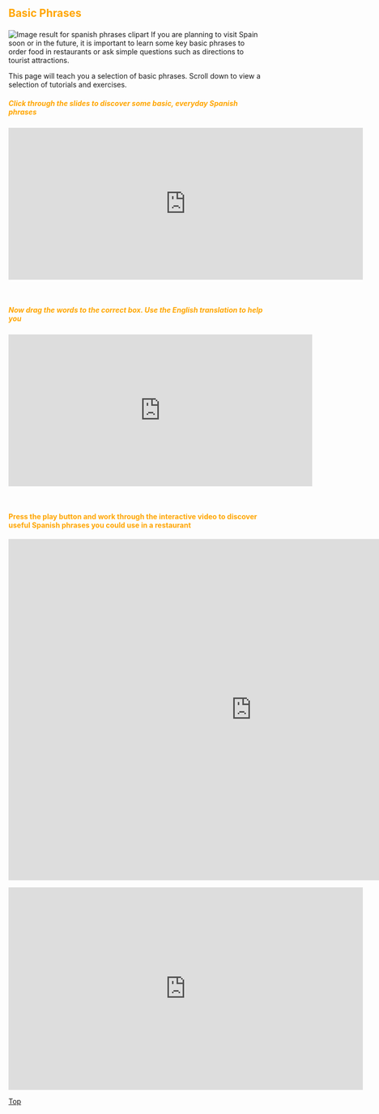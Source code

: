 <h2><p style="color:orange;">Basic Phrases</p></h2>
<p></p>
<img class="imgLeft"
src="https://comps.canstockphoto.com/bienvenida-hola-gracias-espana-vector-clipart_csp58948508.jpg" 
alt="Image result for spanish phrases clipart">
     If you are planning to visit Spain soon or in the future, it is important to learn some key basic phrases to order food in restaurants or ask simple questions such as directions to tourist attractions. 
     <p></p>
     This page will teach you a selection of basic phrases. Scroll down to view a selection of tutorials and exercises.
<div style="clear:both;"> </div>
 
 <p> <h5><p style="color:orange;"> Click through the slides to discover some basic, everyday Spanish phrases</p></h5> <iframe src="https://h5p.org/h5p/embed/392678" width="700" height="300" frameborder="0" allowfullscreen="allowfullscreen"></iframe><script src="https://h5p.org/sites/all/modules/h5p/library/js/h5p-resizer.js" charset="UTF-8"></script>
  </p>
  <br>
  <p> <h5><p style="color:orange;">Now drag the words to the correct box. Use the English translation to help you</p></h5>
     <iframe src="https://h5p.org/h5p/embed/392745" width="600" height="300" frameborder="0" allowfullscreen="allowfullscreen"></iframe><script src="https://h5p.org/sites/all/modules/h5p/library/js/h5p-resizer.js" charset="UTF-8"></script>
     </p>
     <br>
  <h4><p style="color:orange;">Press the play button and work through the interactive video to discover useful Spanish phrases you could use in a restaurant</p></h4>
<iframe src="https://h5p.org/h5p/embed/392547" width="960" height="674" frameborder="0" allowfullscreen="allowfullscreen"></iframe><script src="https://h5p.org/sites/all/modules/h5p/library/js/h5p-resizer.js" charset="UTF-8"></script>
<p></p>
<iframe src="https://h5p.org/h5p/embed/392621" width="700" height="400" frameborder="0" allowfullscreen="allowfullscreen"></iframe><script src="https://h5p.org/sites/all/modules/h5p/library/js/h5p-resizer.js" charset="UTF-8"></script>
<p></p>
<a href="#top">Top</a>
